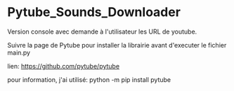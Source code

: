 # Pytube_Sounds_Downloader
Version console avec demande à l'utilisateur les URL de youtube.

Suivre la page de Pytube pour installer la librairie avant d'executer le fichier main.py

lien: https://github.com/pytube/pytube

pour information, j'ai utilisé: python -m pip install pytube
